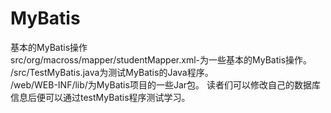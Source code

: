 # MyBatis
基本的MyBatis操作  
src/org/macross/mapper/studentMapper.xml-为一些基本的MyBatis操作。  
/src/TestMyBatis.java为测试MyBatis的Java程序。  
/web/WEB-INF/lib/为MyBatis项目的一些Jar包。
读者们可以修改自己的数据库信息后便可以通过testMyBatis程序测试学习。
